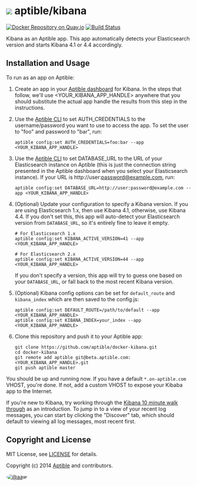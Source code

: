 # ![](https://gravatar.com/avatar/11d3bc4c3163e3d238d558d5c9d98efe?s=64) aptible/kibana

[![Docker Repository on Quay.io](https://quay.io/repository/aptible/kibana/status)](https://quay.io/repository/aptible/kibana)
[![Build Status](https://travis-ci.org/aptible/docker-kibana.svg?branch=master)](https://travis-ci.org/aptible/docker-kibana)

Kibana as an Aptible app. This app automatically detects your Elasticsearch
version and starts Kibana 4.1 or 4.4 accordingly.

## Installation and Usage

To run as an app on Aptible:

 1. Create an app in your [Aptible dashboard](https://dashboard.aptible.com) for Kibana. In the
    steps that follow, we'll use &lt;YOUR_KIBANA_APP_HANDLE&gt; anywhere that you should substitute the
    actual app handle the results from this step in the instructions.

 2. Use the [Aptible CLI](https://github.com/aptible/aptible-cli) to set AUTH_CREDENTIALS to the
    username/password you want to use to access the app. To set the user to "foo" and password
    to "bar", run:

    ```
    aptible config:set AUTH_CREDENTIALS=foo:bar --app <YOUR_KIBANA_APP_HANDLE>
    ```

 3. Use the [Aptible CLI](https://github.com/aptible/aptible-cli) to set DATABASE_URL to the
    URL of your Elasticsearch instance on Aptible (this is just the connection string presented
    in the Aptible dashboard when you select your Elasticsearch instance). If your URL is
    http://user:password@example.com, run:

    ```
    aptible config:set DATABASE_URL=http://user:password@example.com --app <YOUR_KIBANA_APP_HANDLE>
    ```

 4. (Optional) Update your configuration to specify a Kibana version. If you are
    using Elasticsearch 1.x, then use Kibana 4.1, otherwise, use Kibana 4.4. If
    you don't set this, this app will auto-detect your Elasticsearch version
    from `DATABASE_URL`, so it's entirely fine to leave it empty.

    ```
    # For Elasticsearch 1.x
    aptible config:set KIBANA_ACTIVE_VERSION=41 --app <YOUR_KIBANA_APP_HANDLE>

    # For Elasticsearch 2.x
    aptible config:set KIBANA_ACTIVE_VERSION=44 --app <YOUR_KIBANA_APP_HANDLE>
    ```

    If you don't specify a version, this app will try to guess one based on your
    `DATABASE_URL`, or fall back to the most recent Kibana version.

 5. (Optional) Kibana config options can be set for `default_route` and `kibana_index` which are then saved to the config.js:

    ```
    aptible config:set DEFAULT_ROUTE=/path/to/default --app <YOUR_KIBANA_APP_HANDLE>
    aptible config:set KIBANA_INDEX=your_index --app <YOUR_KIBANA_APP_HANDLE>
    ```

 6. Clone this repository and push it to your Aptible app:

    ```
    git clone https://github.com/aptible/docker-kibana.git
    cd docker-kibana
    git remote add aptible git@beta.aptible.com:<YOUR_KIBANA_APP_HANDLE>.git
    git push aptible master
    ```

You should be up and running now. If you have a default `*.on-aptible.com` VHOST, you're done. If not, add a custom VHOST to expose your Kibaba app to the Internet.

If you're new to Kibana, try working through the
[Kibana 10 minute walk through](http://www.elasticsearch.org/guide/en/kibana/current/using-kibana-for-the-first-time.html) as an introduction. To jump in to
a view of your recent log messages, you can start by clicking the "Discover" tab, which should default to viewing all log messages, most recent
first.

## Copyright and License

MIT License, see [LICENSE](LICENSE.md) for details.

Copyright (c) 2014 [Aptible](https://www.aptible.com) and contributors.

[<img src="https://s.gravatar.com/avatar/c386daf18778552e0d2f2442fd82144d?s=60" style="border-radius: 50%;" alt="@aaw" />](https://github.com/aaw)
